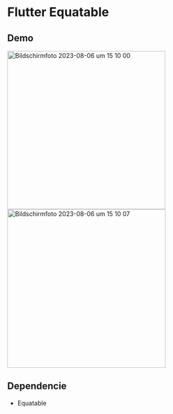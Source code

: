 
# Flutter Equatable
## Demo

<img width="362" alt="Bildschirmfoto 2023-08-06 um 15 10 00" src="https://github.com/zaynrix/equatablemitflutter/assets/28483872/c6ea09ba-0c21-45df-b1a4-32e7d37ae712">

<img width="363" alt="Bildschirmfoto 2023-08-06 um 15 10 07" src="https://github.com/zaynrix/equatablemitflutter/assets/28483872/c8ba8d66-c86e-499e-97c7-3ed2b7b146b1">


## Dependencie

* Equatable

  